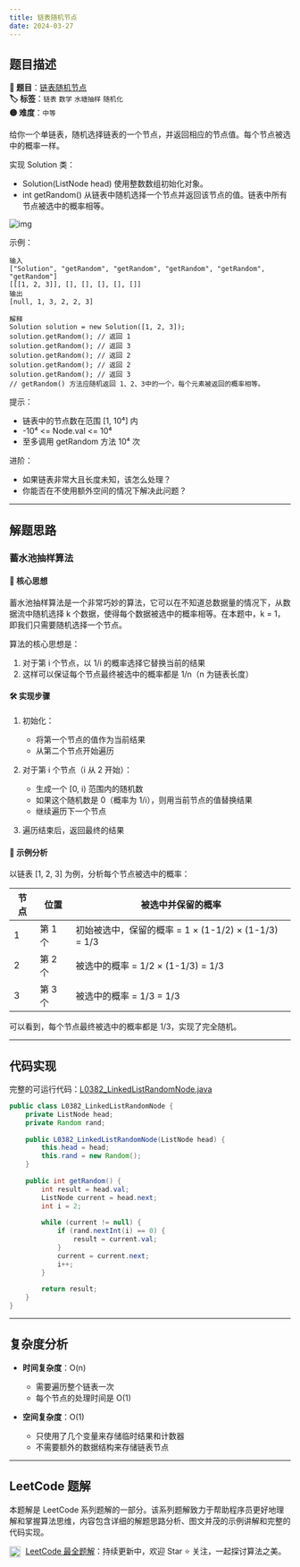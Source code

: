 ```yaml
---
title: 链表随机节点
date: 2024-03-27
---
```


## 题目描述

**🔗 题目**：[链表随机节点](https://leetcode.cn/problems/linked-list-random-node/)  
**🏷️ 标签**：`链表` `数学` `水塘抽样` `随机化`  
**🟡 难度**：`中等`  

给你一个单链表，随机选择链表的一个节点，并返回相应的节点值。每个节点被选中的概率一样。

实现 Solution 类：
- Solution(ListNode head) 使用整数数组初始化对象。
- int getRandom() 从链表中随机选择一个节点并返回该节点的值。链表中所有节点被选中的概率相等。

![img](https://assets.leetcode.com/uploads/2021/03/16/getrand-linked-list.jpg)

示例：
```
输入
["Solution", "getRandom", "getRandom", "getRandom", "getRandom", "getRandom"]
[[[1, 2, 3]], [], [], [], [], []]
输出
[null, 1, 3, 2, 2, 3]

解释
Solution solution = new Solution([1, 2, 3]);
solution.getRandom(); // 返回 1
solution.getRandom(); // 返回 3
solution.getRandom(); // 返回 2
solution.getRandom(); // 返回 2
solution.getRandom(); // 返回 3
// getRandom() 方法应随机返回 1、2、3中的一个，每个元素被返回的概率相等。
```

提示：
- 链表中的节点数在范围 [1, 10⁴] 内
- -10⁴ <= Node.val <= 10⁴
- 至多调用 getRandom 方法 10⁴ 次

进阶：
- 如果链表非常大且长度未知，该怎么处理？
- 你能否在不使用额外空间的情况下解决此问题？

---

## 解题思路

### 蓄水池抽样算法

#### 📝 核心思想
蓄水池抽样算法是一个非常巧妙的算法，它可以在不知道总数据量的情况下，从数据流中随机选择 k 个数据，使得每个数据被选中的概率相等。在本题中，k = 1，即我们只需要随机选择一个节点。

算法的核心思想是：
1. 对于第 i 个节点，以 1/i 的概率选择它替换当前的结果
2. 这样可以保证每个节点最终被选中的概率都是 1/n（n 为链表长度）

#### 🛠️ 实现步骤
1. 初始化：
   - 将第一个节点的值作为当前结果
   - 从第二个节点开始遍历

2. 对于第 i 个节点（i 从 2 开始）：
   - 生成一个 [0, i) 范围内的随机数
   - 如果这个随机数是 0（概率为 1/i），则用当前节点的值替换结果
   - 继续遍历下一个节点

3. 遍历结束后，返回最终的结果

#### 🧩 示例分析
以链表 [1, 2, 3] 为例，分析每个节点被选中的概率：

| 节点 | 位置 | 被选中并保留的概率 |
|-----|-----|-----------------|
| 1 | 第 1 个 | 初始被选中，保留的概率 = 1 × (1-1/2) × (1-1/3) = 1/3 |
| 2 | 第 2 个 | 被选中的概率 = 1/2 × (1-1/3) = 1/3 |
| 3 | 第 3 个 | 被选中的概率 = 1/3 = 1/3 |

可以看到，每个节点最终被选中的概率都是 1/3，实现了完全随机。

---

## 代码实现

完整的可运行代码：[L0382_LinkedListRandomNode.java](../src/main/java/L0382_LinkedListRandomNode.java)

```java
public class L0382_LinkedListRandomNode {
    private ListNode head;
    private Random rand;
    
    public L0382_LinkedListRandomNode(ListNode head) {
        this.head = head;
        this.rand = new Random();
    }
    
    public int getRandom() {
        int result = head.val;
        ListNode current = head.next;
        int i = 2;
        
        while (current != null) {
            if (rand.nextInt(i) == 0) {
                result = current.val;
            }
            current = current.next;
            i++;
        }
        
        return result;
    }
}
```

---

## 复杂度分析

- **时间复杂度**：O(n)
  - 需要遍历整个链表一次
  - 每个节点的处理时间是 O(1)

- **空间复杂度**：O(1)
  - 只使用了几个变量来存储临时结果和计数器
  - 不需要额外的数据结构来存储链表节点

---

## LeetCode 题解

本题解是 LeetCode 系列题解的一部分。该系列题解致力于帮助程序员更好地理解和掌握算法思维，内容包含详细的解题思路分析、图文并茂的示例讲解和完整的代码实现。

<img src="https://github.githubassets.com/images/modules/logos_page/GitHub-Mark.png" alt="GitHub" width="20" style="vertical-align: middle; margin-right: 5px"> [LeetCode 最全题解](https://github.com/LjyYano/LeetCode)：持续更新中，欢迎 Star ⭐️ 关注，一起探讨算法之美。 
